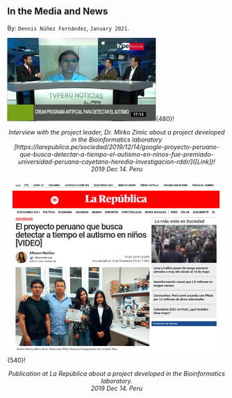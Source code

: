 
## In the Media and News ##

By: ```Dennis Núñez Fernández```, ```January 2021```.


![image](/posts/daily/2021-04_in-the-media/2019_11_03__peru_tvperu.png){480}!
<p style="text-align:center;"><i>Interview with the project leader, Dr. Mirko Zimic about a project developed in the Bioinformatics laboratory [https://larepublica.pe/sociedad/2019/12/14/google-proyecto-peruano-que-busca-detectar-a-tiempo-el-autismo-en-ninos-fue-premiado-universidad-peruana-cayetano-heredia-investigacion-rddr/]([Link])! <br> 2019 Dec 14. Peru</i></p>


![image](/posts/daily/2021-04_in-the-media/2019_12_14__peru_republica.png){540}!
<p style="text-align:center;"><i>Publication at La República about a project developed in the Bioinformatics laboratory. <br> 2019 Dec 14. Peru</i></p>
